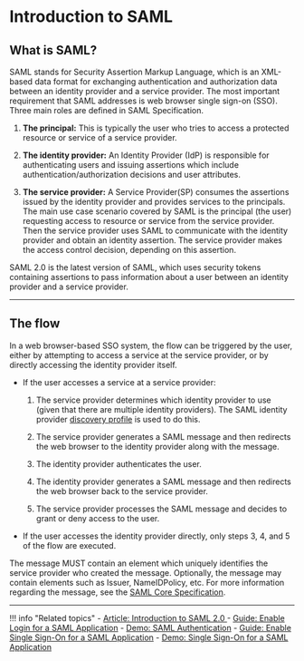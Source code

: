 # Introduction to SAML

## What is SAML?

SAML stands for Security Assertion Markup Language, which is an XML-based data format for exchanging authentication and authorization data between an identity provider and a service provider. The most important requirement that SAML addresses is web browser single sign-on (SSO). Three main roles are defined in SAML Specification.

1. **The principal:** This is typically the user who tries to access a protected resource or service of a service provider.

2. **The identity provider:** An Identity Provider (IdP) is responsible for authenticating users and issuing assertions which include authentication/authorization decisions and user attributes.

3. **The service provider:** A Service Provider(SP) consumes the assertions issued by the identity provider and provides services to the principals.
The main use case scenario covered by SAML is the principal (the user) requesting access to resource or service from the service provider. Then the service provider uses SAML to communicate with the identity provider and obtain an identity assertion. The service provider makes the access control decision, depending on this assertion.

SAML 2.0 is the latest version of SAML, which uses security tokens containing assertions to pass information about a user between an identity provider and a service provider.

---

## The flow

In a web browser-based SSO system, the flow can be triggered by the user, either by attempting to access a service at the service provider, or by directly accessing the identity provider itself.

- If the user accesses a service at a service provider:

    1. The service provider determines which identity provider to use (given that there are multiple identity providers). The SAML identity provider [discovery profile](http://docs.oasis-open.org/security/saml/Post2.0/sstc-saml-idp-discovery.pdf) is used to do this.

    2. The service provider generates a SAML message and then redirects the web browser to the identity provider along with the message.

    3. The identity provider authenticates the user.

    4. The identity provider generates a SAML message and then redirects the web browser back to the service provider.

    5. The service provider processes the SAML message and decides to grant or deny access to the user.

- If the user accesses the identity provider directly, only steps 3, 4, and 5 of the flow are executed. 

The message MUST contain an element which uniquely identifies the service provider who created the message. Optionally, the message may contain elements such as Issuer, NameIDPolicy, etc. For more information regarding the message, see the [SAML Core Specification](https://www.oasis-open.org/committees/download.php/35711/sstc-saml-core-errata-2.0-wd-06-diff.pdf).

---

!!! info "Related topics"
    - [Article: Introduction to SAML 2.0 ](https://wso2.com/library/articles/2014/02/introduction-to-security-assertion-markup-language-2.0/)
    - [Guide: Enable Login for a SAML Application](../../../guides/login/webapp-saml)
    - [Demo: SAML Authentication](../../../quick-starts/webapp-saml-sample)
    - [Guide: Enable Single Sign-On for a SAML Application](../../../guides/login/sso-for-saml)
    - [Demo: Single Sign-On for a SAML Application](../../../quick-starts/sso-for-saml-apps)